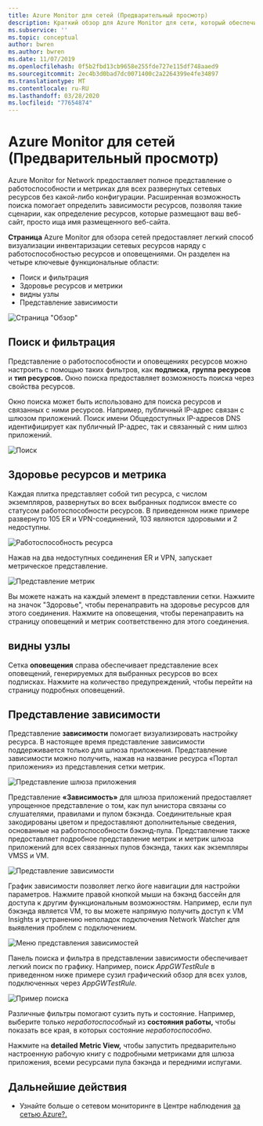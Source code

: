 ```yaml
---
title: Azure Monitor для сетей (Предварительный просмотр)
description: Краткий обзор для Azure Monitor для сети, который обеспечивает полное представление о работоспособности и метриках для всех развернутых сетевых ресурсов без какой-либо конфигурации.
ms.subservice: ''
ms.topic: conceptual
author: bwren
ms.author: bwren
ms.date: 11/07/2019
ms.openlocfilehash: 0f5b2fbd13cb9658e255fde727e115df748aaed9
ms.sourcegitcommit: 2ec4b3d0bad7dc0071400c2a2264399e4fe34897
ms.translationtype: MT
ms.contentlocale: ru-RU
ms.lasthandoff: 03/28/2020
ms.locfileid: "77654874"
---
```

# <a name="azure-monitor-for-networks-preview"></a>Azure Monitor для сетей (Предварительный просмотр)
Azure Monitor for Network предоставляет полное представление о работоспособности и метриках для всех развернутых сетевых ресурсов без какой-либо конфигурации. Расширенная возможность поиска помогает определить зависимости ресурсов, позволяя такие сценарии, как определение ресурсов, которые размещают ваш веб-сайт, просто ища имя размещенного веб-сайта.

**Страница** Azure Monitor для обзора сетей предоставляет легкий способ визуализации инвентаризации сетевых ресурсов наряду с работоспособностью ресурсов и оповещениями. Он разделен на четыре ключевые функциональные области:

- Поиск и фильтрация
- Здоровье ресурсов и метрики
- видны узлы 
- Представление зависимости

![Страница "Обзор"](media/network-insights-overview/overview.png)

## <a name="search-and-filtering"></a>Поиск и фильтрация
Представление о работоспособности и оповещениях ресурсов можно настроить с помощью таких фильтров, как **подписка,** **группа ресурсов** и **тип ресурсов.** Окно поиска предоставляет возможность поиска через свойства ресурсов.

Окно поиска может быть использовано для поиска ресурсов и связанных с ними ресурсов. Например, публичный IP-адрес связан с шлюзом приложений. Поиск имени Общедоступных IP-адресов DNS идентифицирует как публичный IP-адрес, так и связанный с ним шлюз приложений.

![Поиск](media/network-insights-overview/search.png)


## <a name="resource-health-and-metric"></a>Здоровье ресурсов и метрика
Каждая плитка представляет собой тип ресурса, с числом экземпляров, развернутых во всех выбранных подписок вместе со статусом работоспособности ресурсов. В приведенном ниже примере развернуто 105 ER и VPN-соединений, 103 являются здоровыми и 2 недоступны.

![Работоспособность ресурса](media/network-insights-overview/resource-health.png)

Нажав на два недоступных соединения ER и VPN, запускает метрическое представление. 

![Представление метрик](media/network-insights-overview/metric-view.png)

Вы можете нажать на каждый элемент в представлении сетки. Нажмите на значок "Здоровье", чтобы перенаправить на здоровье ресурсов для этого соединения. Нажмите на оповещения, чтобы перенаправить на страницу оповещений и метрик соответственно для этого соединения. 

## <a name="alerts"></a>видны узлы
Сетка **оповещения** справа обеспечивает представление всех оповещений, генерируемых для выбранных ресурсов во всех подписках. Нажмите на количество предупреждений, чтобы перейти на страницу подробных оповещений.

## <a name="dependency-view"></a>Представление зависимости
Представление **зависимости** помогает визуализировать настройку ресурса. В настоящее время представление зависимости поддерживается только для шлюза приложения. Представление зависимости можно получить, нажав на название ресурса «Портал приложения» из представления сетки метрик.

![Представление шлюза приложения](media/network-insights-overview/application-gateway.png)

Представление **«Зависимость»** для шлюза приложений предоставляет упрощенное представление о том, как пул ынистора связаны со слушателями, правилами и пулом бэкэнда. Соединительные края закодированы цветом и предоставляют дополнительные сведения, основанные на работоспособности бэкэнд-пула. Представление также предоставляет подробное представление метрик и метрик шлюза приложений для всех связанных пулов бэкэнда, таких как экземпляры VMSS и VM.

![Представление зависимости](media/network-insights-overview/dependency-view.png)

График зависимости позволяет легко йоге навигации для настройки параметров. Нажмите правой кнопкой мыши на бэкэнд бассейн для доступа к другим функциональным возможностям. Например, если пул бэкэнда является VM, то вы можете напрямую получить доступ к VM Insights и устранению неполадок подключения Network Watcher для выявления проблем с подключением.

![Меню представления зависимостей](media/network-insights-overview/dependency-view-menu.png)

Панель поиска и фильтра в представлении зависимости обеспечивает легкий поиск по графику. Например, поиск *AppGWTestRule* в приведенном ниже примере сузил графический обзор для всех узлов, подключенных через *AppGWTestRule.* 

![Пример поиска](media/network-insights-overview/search-example.png)

Различные фильтры помогают сузить путь и состояние. Например, выберите только *неработоспособный* из **состояния работы,** чтобы показать все края, в которых состояние *неработоспособно.*

Нажмите на **detailed Metric View,** чтобы запустить предварительно настроенную рабочую книгу с подробными метриками для шлюза приложения, всеми ресурсами пула бэкэнда и передними испугами. 

## <a name="next-steps"></a>Дальнейшие действия 

- Узнайте больше о сетевом мониторинге в Центре наблюдения [за сетью Azure?.](/azure/network-watcher/network-watcher-monitoring-overview)
